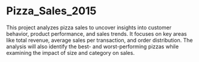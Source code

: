 # Pizza_Sales_2015
This project analyzes pizza sales to uncover insights into customer behavior, product performance, and sales trends. It focuses on key areas like total revenue, average sales per transaction, and order distribution. The analysis will also identify the best- and worst-performing pizzas while examining the impact of size and category on sales.
